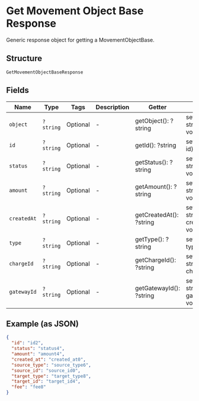 
# Get Movement Object Base Response

Generic response object for getting a MovementObjectBase.

## Structure

`GetMovementObjectBaseResponse`

## Fields

| Name | Type | Tags | Description | Getter | Setter |
|  --- | --- | --- | --- | --- | --- |
| `object` | `?string` | Optional | - | getObject(): ?string | setObject(?string object): void |
| `id` | `?string` | Optional | - | getId(): ?string | setId(?string id): void |
| `status` | `?string` | Optional | - | getStatus(): ?string | setStatus(?string status): void |
| `amount` | `?string` | Optional | - | getAmount(): ?string | setAmount(?string amount): void |
| `createdAt` | `?string` | Optional | - | getCreatedAt(): ?string | setCreatedAt(?string createdAt): void |
| `type` | `?string` | Optional | - | getType(): ?string | setType(?string type): void |
| `chargeId` | `?string` | Optional | - | getChargeId(): ?string | setChargeId(?string chargeId): void |
| `gatewayId` | `?string` | Optional | - | getGatewayId(): ?string | setGatewayId(?string gatewayId): void |

## Example (as JSON)

```json
{
  "id": "id2",
  "status": "status4",
  "amount": "amount4",
  "created_at": "created_at0",
  "source_type": "source_type6",
  "source_id": "source_id0",
  "target_type": "target_type8",
  "target_id": "target_id4",
  "fee": "fee8"
}
```

